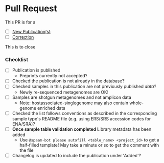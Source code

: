 # Pull Request

This PR is for a

- [ ] [New Publication(s)](#new-publication)
- [ ] [Correction](#correction)

This is to close <!-- REPLACE this comment (including the < > symbols) with a hashtag and the corresponding issue number here, e.g. #10 -->

### Checklist

- [ ] Publication is published
  - Preprints currently not accepted?
- [ ] Checked the publication is not already in the database?
- [ ] Checked samples in this publication are not previously published _data_?
  - Newly re-sequenced metagenomes are OK!
- [ ] Samples are shotgun metagenomes and not amplicon data
  - Note: hostassociated-singlegenome may also contain whole-genome enriched data
- [ ] Checked the list follows conventions as described in the corresponding sample type's README file (e.g. using ERS/SRS accession codes for ENA/SRA)?
- [ ] **Once sample table validation completed** Library metadata has been added
  - Use `@spaam-bot please autofill <table_name> <project_id>` to get a half-filled template! May take a minute or so to get the comment with the file
- [ ] Changelog is updated to include the publication under 'Added'?
